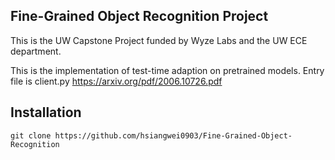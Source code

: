 ## Fine-Grained Object Recognition Project

This is the UW Capstone Project funded by Wyze Labs and the UW ECE department.

This is the implementation of test-time adaption on pretrained models. Entry file is client.py
https://arxiv.org/pdf/2006.10726.pdf

## Installation
```
git clone https://github.com/hsiangwei0903/Fine-Grained-Object-Recognition

```

